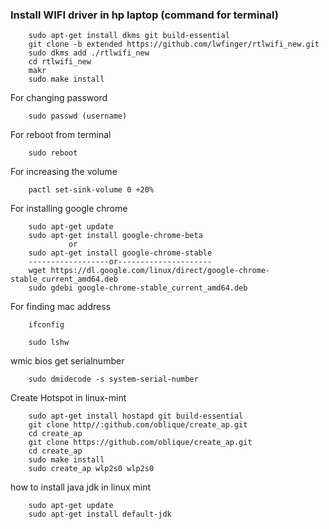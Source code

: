 

### Install WIFI driver in hp laptop (command for terminal)

		sudo apt-get install dkms git build-essential
		git clone -b extended https://github.com/lwfinger/rtlwifi_new.git
		sudo dkms add ./rtlwifi_new
		cd rtlwifi_new
		makr
		sudo make install
	



For changing password

		sudo passwd (username)

For reboot from terminal

		sudo reboot

For increasing the volume

		pactl set-sink-volume 0 +20%

For installing google chrome
 
		sudo apt-get update
		sudo apt-get install google-chrome-beta
			     or
		sudo apt-get install google-chrome-stable
		------------------or---------------------
		wget https://dl.google.com/linux/direct/google-chrome-stable_current_amd64.deb
		sudo gdebi google-chrome-stable_current_amd64.deb

For finding mac address

		ifconfig
		
		sudo lshw

wmic bios get serialnumber

		sudo dmidecode -s system-serial-number

Create Hotspot in linux-mint

		sudo apt-get install hostapd git build-essential
		git clone http//:github.com/oblique/create_ap.git
		cd create_ap
		git clone https://github.com/oblique/create_ap.git
		cd create_ap
		sudo make install
		sudo create_ap wlp2s0 wlp2s0 



	

how to install java jdk in linux mint

		sudo apt-get update
		sudo apt-get install default-jdk
